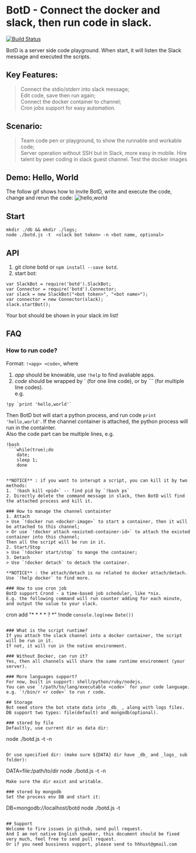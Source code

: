 # BotD - Connect the docker and slack, then run code in slack.
[![Build Status](https://travis-ci.org/botdio/botd.svg?branch=master)](https://travis-ci.org/botdio/botd)

BotD is a server side code playground. When start, it will listen the Slack message and executed the scripts.

## Key Features:
> Connect the stdio/stderr into slack message;    
> Edit code, save then run again;  
> Connect the docker container to channel;  
> Cron jobs support for easy automation.  

## Scenario:
> Team code pen or playground, to show the runnable and workable code;  
> Server operation without SSH but in Slack, more easy in mobile.
> Hire talent by peer coding in slack guest channel.
> Test the docker images

## Demo: Hello, World
The follow gif shows how to invite BotD, write and execute the code, change and rerun the code:
![hello,world](https://dev.botd.io/img/helloworld.gif)

## Start 
```
mkdir ./db && mkdir ./logs;
node ./botd.js -t  <slack bot token> -n <bot name, optional>
```

## API
1. git clone botd or `npm install --save botd`.
2. start bot:
```
var SlackBot = require('botd').SlackBot;
var Connector = require('botd').Connector;
var slack = new SlackBot("<bot token>", "<bot name>");
var connector = new Connector(slack);
slack.startBot();
```

Your bot should be shown in your slack im list!

## FAQ

### How to run code?
Format: `!<app> <code>`, where
1. _app_ should be knowable, use `!help` to find avaliable apps.
2. _code_ should be wrapped by \` (for one line code), or by ``` (for multiple line codes).  
e.g. 
```
!py `print 'hello,world'`
```
Then BotD bot will start a python process, and run code `print 'hello,world'`. If the channel container is attached, the python process will run in the containter.  
Also the code part can be multiple lines, e.g.
```
!bash
 ```while(true);do
    date;
    sleep 1;
    done
  ```
```

**NOTICE** : if you want to interupt a script, you can kill it by two methods:
1. `!bash kill <pid>` -- find pid by `!bash ps`
2. Directly delete the command message in slack, then BotD will find the attached process and kill it.

### How to manage the channel containter
1. Attach  
> Use `!docker run <docker-image>` to start a container, then it will be attached to this channel;  
> Or use `!docker attach <existed-container-id>` to attach the existed container into this channel;  
Then all the script will be run in it.  
2. Start/Stop  
> Use `!docker start/stop` to mange the container;  
3. Detach  
> Use `!docker detach` to detach the container.  

**NOTICE** : the attach/detach is no related to docker attach/detach.  
Use `!help docker` to find more.

### How to use cron job
BotD support Crond - a time-based job scheduler, like *nix.  
E.g. the following command will run counter adding for each minute, and output the value to your slack.
```
cron add "* * * * ? *" !node `console.log(new Date()) `
```

### What is the script runtime?
If you attach the slack channel into a docker container, the script will be run in it.
If not, it will run in the native environment.

### Without Docker, can run it?
Yes, then all channels will share the same runtime environment (your server).

### More languages support?
For now, built in support: shell/python/ruby/nodejs.
You can use `!/path/to/lang/executable <code>` for your code language. e.g. `!/bin/r <r code>` to run r code.

## Storage
Bot need store the bot state data into _db_ , along with logs files.
DB support two types: file(default) and mongodb(optional).

### stored by file
Defaultly, use current dir as data dir:
```
node ./botd.js -t <bot token> -n <bot name>
```

Or use specified dir: (make sure ${DATA} dir have _db_ and _logs_ sub folder):
```
DATA=file:/path/to/dir node ./botd.js -t <bot token> -n <bot name>
```
Make sure the dir exist and writable.

### stored by mongodb
Set the process env DB and start it:
```
DB=mongodb://localhost/botd node ./botd.js -t  <slack bot token>
```

## Support
Welcome to fire issues in github, send pull request.
And I am not native English speaker, this document should be fixed very much, feel free to send pull request.
Or if you need bussiness support, please send to hhhust@gmail.com 